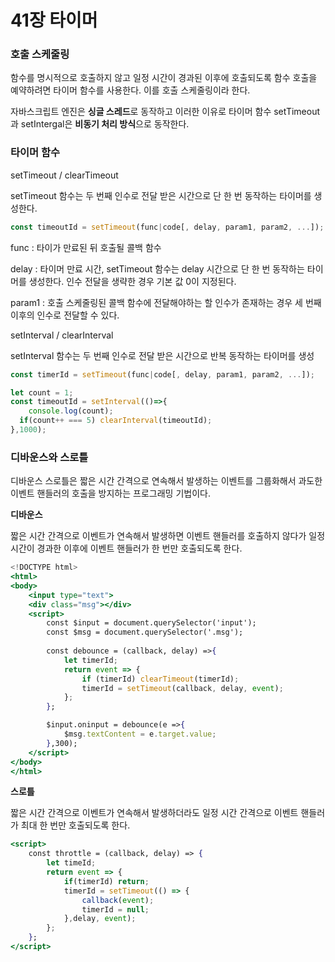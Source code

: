 # 41장 타이머

### 호출 스케줄링

함수를 명시적으로 호출하지 않고 일정 시간이 경과된 이후에 호출되도록 함수 호출을 예약하려면 타이머 함수를 사용한다. 이를 호출 스케줄링이라 한다.

자바스크립트 엔진은 **싱글 스레드**로 동작하고 이러한 이유로 타이머 함수 setTimeout 과 setIntergal은 **비동기 처리 방식**으로 동작한다.

### 타이머 함수

setTimeout / clearTimeout

setTimeout 함수는 두 번째 인수로 전달 받은 시간으로 단 한 번 동작하는 타이머를 생성한다.

```jsx
const timeoutId = setTimeout(func|code[, delay, param1, param2, ...]);
```

func  : 타이가 만료된 뒤 호출될 콜백 함수

delay : 타이머 만료 시간, setTimeout 함수는 delay 시간으로 단 한 번 동작하는 타이머를 생성한다. 인수 전달을 생략한 경우 기본 값 0이 지정된다.

param1 : 호출 스케줄링된 콜백 함수에 전달해야하는 할 인수가 존재하는 경우 세 번째 이후의 인수로 전달할 수 있다.

setInterval / clearInterval

setInterval 함수는 두 번째 인수로 전달 받은 시간으로 반복 동작하는 타이머를 생성

```jsx
const timerId = setTimeout(func|code[, delay, param1, param2, ...]);
```

```jsx
let count = 1;
const timeoutId = setInterval(()=>{
	console.log(count);
  if(count++ === 5) clearInterval(timeoutId);
},1000);
```

### 디바운스와 스로틀

디바운스 스로틀은 짧은 시간 간격으로 연속해서 발생하는 이벤트를 그룹화해서 과도한 이벤트 핸들러의 호출을 방지하는 프로그래밍 기법이다.

**디바운스**

짧은 시간 간격으로 이벤트가 연속해서 발생하면 이벤트 핸들러를 호출하지 않다가 일정 시간이 경과한 이후에 이벤트 핸들러가  한 번만 호출되도록 한다.

```jsx
<!DOCTYPE html>
<html>
<body>
	<input type="text">
	<div class="msg"></div>
	<script>
		const $input = document.querySelector('input');
		const $msg = document.querySelector('.msg');
		
		const debounce = (callback, delay) =>{
			let timerId;
			return event => {
				if (timerId) clearTimeout(timerId);
				timerId = setTimeout(callback, delay, event);
			};
		};

		$input.oninput = debounce(e =>{
			$msg.textContent = e.target.value;
		},300);
	</script>
</body>
</html>
```

**스로틀**

짧은 시간 간격으로 이벤트가 연속해서 발생하더라도 일정 시간 간격으로 이벤트 핸들러가 최대 한 번만 호출되도록 한다.

```jsx
<script>
	const throttle = (callback, delay) => {
		let timeId;
		return event => {
			if(timerId) return;
			timerId = setTimeout(() => {
				callback(event);
				timerId = null;
			},delay, event);
		};
	};
</script>
```
